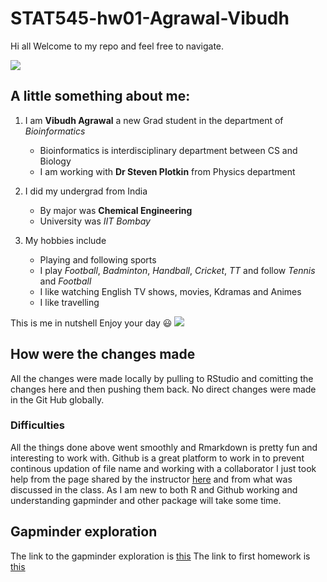 # STAT545-hw01-Agrawal-Vibudh

 Hi all 
 Welcome to my repo and feel free to navigate. 
 
 ![](https://media.giphy.com/media/11clOWGCHzWG7C/giphy.gif)
 
 ## A little something about me:
 
 1. I am **Vibudh Agrawal** a new Grad student in the department of *Bioinformatics* 
 
    - Bioinformatics is interdisciplinary department between CS and Biology
    - I am working with **Dr Steven Plotkin** from Physics department
    
 2. I did my undergrad from India
 
    - By major was **Chemical Engineering**
    - University was *IIT Bombay*
    
 3. My hobbies include
 
    - Playing and following sports
    - I play *Football*, *Badminton*, *Handball*, *Cricket*, *TT* and follow *Tennis* and *Football*
    - I like watching English TV shows, movies, Kdramas and Animes
    - I like travelling
 
 This is me in nutshell
 Enjoy your day :smiley: 
 ![](https://goo.gl/XpBcS5)
 
 ## How were the changes made
 
 All the changes were made locally by pulling to RStudio and comitting the changes here and then pushing them back. No direct changes were made in the Git Hub globally. 
 
 ### Difficulties
 
 All the things done above went smoothly and Rmarkdown is pretty fun and interesting to work with. 
 Github is a great platform to work in to prevent continous updation of file name and working with a collaborator 
 I just took help from the page shared by the instructor <a href="https://github.com/STAT545-UBC/STAT545-UBC.github.io/blob/master/hw01_sample_readme.md">here</a> and from what was discussed in the class.
 As I am new to both R and Github working and understanding gapminder and other package will take some time. 
 
 ## Gapminder exploration
 
 The link to the gapminder exploration is <a href="https://github.com/vibudh2209/STAT545-hw-Agrawal-Vibudh/blob/master/hw01/hw01_gapminder.md">this</a>
 The link to first homework is [this](https://github.com/vibudh2209/STAT545-hw-Agrawal-Vibudh/tree/master/hw01)



